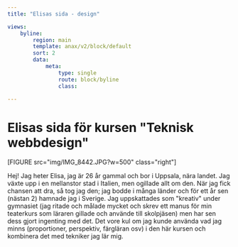 ```yaml
---
title: "Elisas sida - design"

views:
    byline:
        region: main
        template: anax/v2/block/default
        sort: 2
        data:
            meta:
                type: single
                route: block/byline
                class:

---
```


Elisas sida för kursen "Teknisk webbdesign"
=========================

<!--Detta innehåll är skrivet i markdown och du hittar innehållet i filen `content/index.md`. -->

[FIGURE src="img/IMG_8442.JPG?w=500" class="right"]

Hej!
Jag heter Elisa, jag är 26 år gammal och bor i Uppsala, nära landet. Jag växte upp i en mellanstor stad i Italien, men ogillade allt om den. När jag fick chansen att dra, så tog jag den; jag bodde i många länder och för ett år sen (nästan 2) hamnade jag i Sverige.
Jag uppskattades som "kreativ" under gymnasiet (jag ritade och målade mycket och skrev ett manus för min teaterkurs som läraren gillade och använde till skolpjäsen) men har sen dess gjort ingenting med det.
Det vore kul om jag kunde använda vad jag minns (proportioner, perspektiv, färgläran osv) i den här kursen och kombinera det med tekniker jag lär mig.
